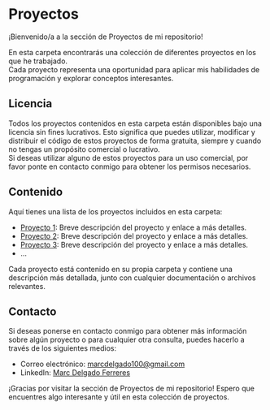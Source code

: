 # Proyectos  
  
¡Bienvenido/a a la sección de Proyectos de mi repositorio!  

En esta carpeta encontrarás una colección de diferentes proyectos en los que he trabajado.  
Cada proyecto representa una oportunidad para aplicar mis habilidades de programación y explorar conceptos interesantes.  
  
## Licencia  
  
Todos los proyectos contenidos en esta carpeta están disponibles bajo una licencia sin fines lucrativos. 
Esto significa que puedes utilizar, modificar y distribuir el código de estos proyectos de forma gratuita, siempre y cuando no tengas un propósito comercial o lucrativo.  
Si deseas utilizar alguno de estos proyectos para un uso comercial, por favor ponte en contacto conmigo para obtener los permisos necesarios.  
  
## Contenido  
  
Aquí tienes una lista de los proyectos incluidos en esta carpeta:  
  
- [Proyecto 1](./Proyecto1/README.md): Breve descripción del proyecto y enlace a más detalles.  
- [Proyecto 2](./Proyecto2/README.md): Breve descripción del proyecto y enlace a más detalles.  
- [Proyecto 3](./Proyecto3/README.md): Breve descripción del proyecto y enlace a más detalles.  
- ...  
  
Cada proyecto está contenido en su propia carpeta y contiene una descripción más detallada, junto con cualquier documentación o archivos relevantes.  
  
## Contacto  
  
Si deseas ponerse en contacto conmigo para obtener más información sobre algún proyecto o para cualquier otra consulta, puedes hacerlo a través de los siguientes medios:  
  
- Correo electrónico: marcdelgado100@gmail.com  
- LinkedIn: [Marc Delgado Ferreres](https://www.linkedin.com/in/marc-delgado-ferreres)  
  
¡Gracias por visitar la sección de Proyectos de mi repositorio! Espero que encuentres algo interesante y útil en esta colección de proyectos.  
  
  
